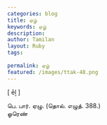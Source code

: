 ```yaml
---
categories: blog
title: ஏழ்
keywords: ஏழ்
description: 
author: Tamilan
layout: Ruby
tags: 
 
permalink: ஏழ்
featured: /images/ttak-48.png
---
```

  
[ ēḻ ]  
  
பெ. பார். ஏழு. (தொல். எழுத். 388.)  
ஓரெண்